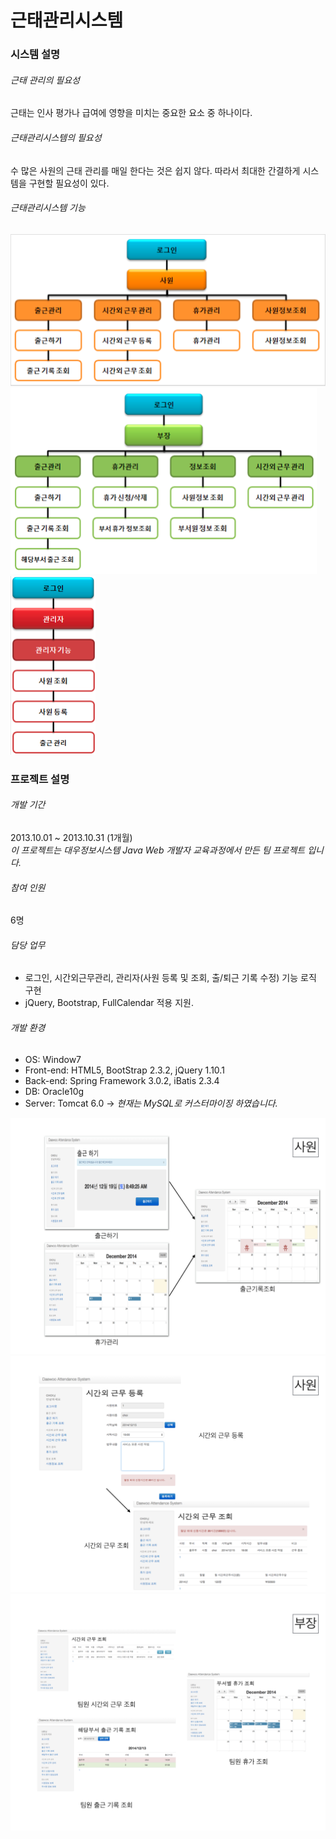 # 근태관리시스템

### 시스템 설명

###### 근태 관리의 필요성
 근태는 인사 평가나 급여에 영향을 미치는 중요한 요소 중 하나이다.
 
###### 근태관리시스템의 필요성
 수 많은 사원의 근태 관리를 매일 한다는 것은 쉽지 않다. 따라서 최대한 간결하게 시스템을 구현할 필요성이 있다.
 
###### 근태관리시스템 기능
![사원기능](img/01.png)
![부장기능](img/02.png)
![관리자기능](img/03.png)

### 프로젝트 설명

###### 개발 기간
2013.10.01 ~ 2013.10.31 (1개월) <br>
*이 프로젝트는 대우정보시스템 Java Web 개발자 교육과정에서 만든 팀 프로젝트 입니다.*

###### 참여 인원
6명

###### 담당 업무
- 로그인, 시간외근무관리, 관리자(사원 등록 및 조회, 출/퇴근 기록 수정) 기능 로직 구현
- jQuery, Bootstrap, FullCalendar 적용 지원.

###### 개발 환경
- OS: Window7
- Front-end: HTML5, BootStrap 2.3.2, jQuery 1.10.1
- Back-end: Spring Framework 3.0.2, iBatis 2.3.4
- DB: Oracle10g
- Server: Tomcat 6.0 -> *현재는 MySQL로 커스터마이징 하였습니다.*

![캡처1](img/14.001.png)
![캡처2](img/14.002.png)
![캡처3](img/14.003.png)
